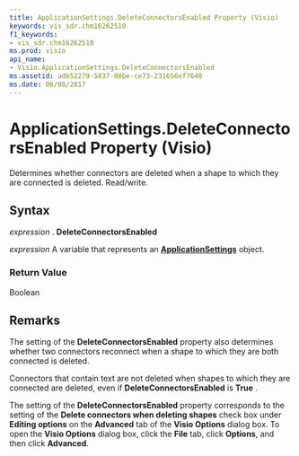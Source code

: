 ```yaml
---
title: ApplicationSettings.DeleteConnectorsEnabled Property (Visio)
keywords: vis_sdr.chm16262510
f1_keywords:
- vis_sdr.chm16262510
ms.prod: visio
api_name:
- Visio.ApplicationSettings.DeleteConnectorsEnabled
ms.assetid: adb52279-5837-08be-ce73-231656ef7640
ms.date: 06/08/2017
---
```



# ApplicationSettings.DeleteConnectorsEnabled Property (Visio)

Determines whether connectors are deleted when a shape to which they are connected is deleted. Read/write.


## Syntax

 _expression_ . **DeleteConnectorsEnabled**

 _expression_ A variable that represents an **[ApplicationSettings](Visio.ApplicationSettings.md)** object.


### Return Value

Boolean


## Remarks

The setting of the  **DeleteConnectorsEnabled** property also determines whether two connectors reconnect when a shape to which they are both connected is deleted.

Connectors that contain text are not deleted when shapes to which they are connected are deleted, even if  **DeleteConnectorsEnabled** is **True** .

The setting of the  **DeleteConnectorsEnabled** property corresponds to the setting of the **Delete connectors when deleting shapes** check box under **Editing options** on the **Advanced** tab of the **Visio Options** dialog box. To open the **Visio Options** dialog box, click the **File** tab, click **Options**, and then click  **Advanced**.


